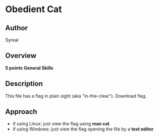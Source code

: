 # Obedient Cat

## Author
Syreal

## Overview
**5 points**
**General Skills**

## Description
This file has a flag in plain sight (aka "in-the-clear"). Download flag.

## Approach
- if using Linux: just view the flag using **man cat**
- if using Windows: just view the flag opening the file by a **text editor**
